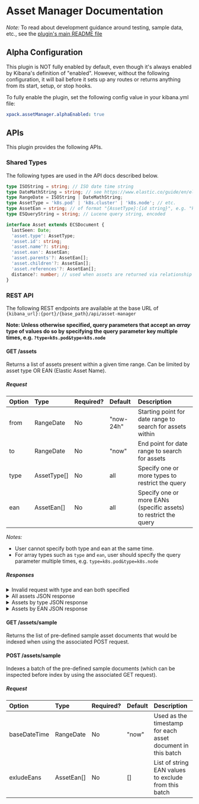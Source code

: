 # Asset Manager Documentation

_Note:_ To read about development guidance around testing, sample data, etc., see the
[plugin's main README file](../README.md)

## Alpha Configuration

This plugin is NOT fully enabled by default, even though it's always enabled
by Kibana's definition of "enabled". However, without the following configuration,
it will bail before it sets up any routes or returns anything from its
start, setup, or stop hooks.

To fully enable the plugin, set the following config value in your kibana.yml file:

```yaml
xpack.assetManager.alphaEnabled: true
```

## APIs

This plugin provides the following APIs.

### Shared Types

The following types are used in the API docs described below.

```ts
type ISOString = string; // ISO date time string
type DateMathString = string; // see https://www.elastic.co/guide/en/elasticsearch/reference/current/common-options.html#date-math
type RangeDate = ISOString | DateMathString;
type AssetType = 'k8s.pod' | 'k8s.cluster' | 'k8s.node'; // etc.
type AssetEan = string; // of format "{AssetType}:{id string}", e.g. "k8s.pod:my-pod-id-123xyz"
type ESQueryString = string; // Lucene query string, encoded

interface Asset extends ECSDocument {
  lastSeen: Date;
  'asset.type': AssetType;
  'asset.id': string;
  'asset.name'?: string;
  'asset.ean': AssetEan;
  'asset.parents'?: AssetEan[];
  'asset.children'?: AssetEan[];
  'asset.references'?: AssetEan[];
  distance?: number; // used when assets are returned via relationship to another asset
}
```

### REST API

The following REST endpoints are available at the base URL of `{kibana_url}:{port}/{base_path}/api/asset-manager`

**Note: Unless otherwise specified, query parameters that accept an _array_ type of values do so by specifying the
query parameter key multiple times, e.g. `?type=k8s.pod&type=k8s.node`**

#### GET /assets

Returns a list of assets present within a given time range. Can be limited by asset type OR EAN (Elastic Asset Name).

##### Request

| Option  | Type          | Required? | Default | Description                                                                        |
| :------ | :------------ | :-------- | :------ | :--------------------------------------------------------------------------------- |
| from    | RangeDate     | No       | "now-24h"     | Starting point for date range to search for assets within                          |
| to      | RangeDate     | No        | "now"   | End point for date range to search for assets                                      |
| type    | AssetType[]   | No        | all     | Specify one or more types to restrict the query                                    |
| ean     | AssetEan[]    | No        | all     | Specify one or more EANs (specific assets) to restrict the query                   |


_Notes:_
- User cannot specify both type and ean at the same time.
- For array types such as `type` and `ean`, user should specify the query parameter multiple times, e.g. `type=k8s.pod&type=k8s.node`

##### Responses

<details>

<summary>Invalid request with type and ean both specified</summary>

```curl
GET /assets?from=2023-03-25T17:44:44.000Z&type=k8s.pod&ean=k8s.pod:123

{
  "statusCode": 400,
  "error": "Bad Request",
  "message": "Filters "type" and "ean" are mutually exclusive but found both."
}
```

</details>

<details>

<summary>All assets JSON response</summary>

```curl
GET /assets?from=2023-03-25T17:44:44.000Z&to=2023-03-25T18:44:44.000Z

{
  "results": [
    {
      "@timestamp": "2023-03-25T18:35:38.369Z",
      "asset.type": "k8s.cluster",
      "asset.id": "cluster-001",
      "asset.name": "Cluster 001 (AWS EKS)",
      "asset.ean": "k8s.cluster:cluster-001",
      "orchestrator.type": "kubernetes",
      "orchestrator.cluster.name": "Cluster 001 (AWS EKS)",
      "orchestrator.cluster.id": "cluster-001",
      "cloud.provider": "aws",
      "cloud.region": "us-east-1",
      "cloud.service.name": "eks"
    },
    {
      "@timestamp": "2023-03-25T18:35:38.369Z",
      "asset.type": "k8s.cluster",
      "asset.id": "cluster-002",
      "asset.name": "Cluster 002 (Azure AKS)",
      "asset.ean": "k8s.cluster:cluster-002",
      "orchestrator.type": "kubernetes",
      "orchestrator.cluster.name": "Cluster 002 (Azure AKS)",
      "orchestrator.cluster.id": "cluster-002",
      "cloud.provider": "azure",
      "cloud.region": "eu-west",
      "cloud.service.name": "aks"
    },
    {
      "@timestamp": "2023-03-25T18:35:38.369Z",
      "asset.type": "k8s.node",
      "asset.id": "node-101",
      "asset.name": "k8s-node-101-aws",
      "asset.ean": "k8s.node:node-101",
      "asset.parents": [
        "k8s.cluster:cluster-001"
      ],
      "orchestrator.type": "kubernetes",
      "orchestrator.cluster.name": "Cluster 001 (AWS EKS)",
      "orchestrator.cluster.id": "cluster-001",
      "cloud.provider": "aws",
      "cloud.region": "us-east-1",
      "cloud.service.name": "eks"
    },
    {
      "@timestamp": "2023-03-25T18:35:38.369Z",
      "asset.type": "k8s.node",
      "asset.id": "node-102",
      "asset.name": "k8s-node-102-aws",
      "asset.ean": "k8s.node:node-102",
      "asset.parents": [
        "k8s.cluster:cluster-001"
      ],
      "orchestrator.type": "kubernetes",
      "orchestrator.cluster.name": "Cluster 001 (AWS EKS)",
      "orchestrator.cluster.id": "cluster-001",
      "cloud.provider": "aws",
      "cloud.region": "us-east-1",
      "cloud.service.name": "eks"
    },
    {
      "@timestamp": "2023-03-25T18:35:38.369Z",
      "asset.type": "k8s.node",
      "asset.id": "node-103",
      "asset.name": "k8s-node-103-aws",
      "asset.ean": "k8s.node:node-103",
      "asset.parents": [
        "k8s.cluster:cluster-001"
      ],
      "orchestrator.type": "kubernetes",
      "orchestrator.cluster.name": "Cluster 001 (AWS EKS)",
      "orchestrator.cluster.id": "cluster-001",
      "cloud.provider": "aws",
      "cloud.region": "us-east-1",
      "cloud.service.name": "eks"
    },
    {
      "@timestamp": "2023-03-25T18:35:38.369Z",
      "asset.type": "k8s.pod",
      "asset.id": "pod-200xrg1",
      "asset.name": "k8s-pod-200xrg1-aws",
      "asset.ean": "k8s.pod:pod-200xrg1",
      "asset.parents": [
        "k8s.node:node-101"
      ]
    },
    {
      "@timestamp": "2023-03-25T18:35:38.369Z",
      "asset.type": "k8s.pod",
      "asset.id": "pod-200dfp2",
      "asset.name": "k8s-pod-200dfp2-aws",
      "asset.ean": "k8s.pod:pod-200dfp2",
      "asset.parents": [
        "k8s.node:node-101"
      ]
    },
    {
      "@timestamp": "2023-03-25T18:35:38.369Z",
      "asset.type": "k8s.pod",
      "asset.id": "pod-200wwc3",
      "asset.name": "k8s-pod-200wwc3-aws",
      "asset.ean": "k8s.pod:pod-200wwc3",
      "asset.parents": [
        "k8s.node:node-101"
      ]
    },
    {
      "@timestamp": "2023-03-25T18:35:38.369Z",
      "asset.type": "k8s.pod",
      "asset.id": "pod-200naq4",
      "asset.name": "k8s-pod-200naq4-aws",
      "asset.ean": "k8s.pod:pod-200naq4",
      "asset.parents": [
        "k8s.node:node-102"
      ]
    },
    {
      "@timestamp": "2023-03-25T18:35:38.369Z",
      "asset.type": "k8s.pod",
      "asset.id": "pod-200ohr5",
      "asset.name": "k8s-pod-200ohr5-aws",
      "asset.ean": "k8s.pod:pod-200ohr5",
      "asset.parents": [
        "k8s.node:node-102"
      ]
    },
    {
      "@timestamp": "2023-03-25T18:35:38.369Z",
      "asset.type": "k8s.pod",
      "asset.id": "pod-200yyx6",
      "asset.name": "k8s-pod-200yyx6-aws",
      "asset.ean": "k8s.pod:pod-200yyx6",
      "asset.parents": [
        "k8s.node:node-103"
      ]
    },
    {
      "@timestamp": "2023-03-25T18:35:38.369Z",
      "asset.type": "k8s.pod",
      "asset.id": "pod-200psd7",
      "asset.name": "k8s-pod-200psd7-aws",
      "asset.ean": "k8s.pod:pod-200psd7",
      "asset.parents": [
        "k8s.node:node-103"
      ]
    },
    {
      "@timestamp": "2023-03-25T18:35:38.369Z",
      "asset.type": "k8s.pod",
      "asset.id": "pod-200wmc8",
      "asset.name": "k8s-pod-200wmc8-aws",
      "asset.ean": "k8s.pod:pod-200wmc8",
      "asset.parents": [
        "k8s.node:node-103"
      ]
    },
    {
      "@timestamp": "2023-03-25T18:35:38.369Z",
      "asset.type": "k8s.pod",
      "asset.id": "pod-200ugg9",
      "asset.name": "k8s-pod-200ugg9-aws",
      "asset.ean": "k8s.pod:pod-200ugg9",
      "asset.parents": [
        "k8s.node:node-103"
      ]
    }
  ]
}
```

</details>

<details>

<summary>Assets by type JSON response</summary>

```curl
GET /assets?from=2023-03-25T17:44:44.000Z&to=2023-03-25T18:44:44.000Z&type=k8s.pod

{
  "results": [
    {
      "@timestamp": "2023-03-25T18:35:38.369Z",
      "asset.type": "k8s.pod",
      "asset.id": "pod-200xrg1",
      "asset.name": "k8s-pod-200xrg1-aws",
      "asset.ean": "k8s.pod:pod-200xrg1",
      "asset.parents": [
        "k8s.node:node-101"
      ]
    },
    {
      "@timestamp": "2023-03-25T18:35:38.369Z",
      "asset.type": "k8s.pod",
      "asset.id": "pod-200dfp2",
      "asset.name": "k8s-pod-200dfp2-aws",
      "asset.ean": "k8s.pod:pod-200dfp2",
      "asset.parents": [
        "k8s.node:node-101"
      ]
    },
    {
      "@timestamp": "2023-03-25T18:35:38.369Z",
      "asset.type": "k8s.pod",
      "asset.id": "pod-200wwc3",
      "asset.name": "k8s-pod-200wwc3-aws",
      "asset.ean": "k8s.pod:pod-200wwc3",
      "asset.parents": [
        "k8s.node:node-101"
      ]
    },
    {
      "@timestamp": "2023-03-25T18:35:38.369Z",
      "asset.type": "k8s.pod",
      "asset.id": "pod-200naq4",
      "asset.name": "k8s-pod-200naq4-aws",
      "asset.ean": "k8s.pod:pod-200naq4",
      "asset.parents": [
        "k8s.node:node-102"
      ]
    },
    {
      "@timestamp": "2023-03-25T18:35:38.369Z",
      "asset.type": "k8s.pod",
      "asset.id": "pod-200ohr5",
      "asset.name": "k8s-pod-200ohr5-aws",
      "asset.ean": "k8s.pod:pod-200ohr5",
      "asset.parents": [
        "k8s.node:node-102"
      ]
    },
    {
      "@timestamp": "2023-03-25T18:35:38.369Z",
      "asset.type": "k8s.pod",
      "asset.id": "pod-200yyx6",
      "asset.name": "k8s-pod-200yyx6-aws",
      "asset.ean": "k8s.pod:pod-200yyx6",
      "asset.parents": [
        "k8s.node:node-103"
      ]
    },
    {
      "@timestamp": "2023-03-25T18:35:38.369Z",
      "asset.type": "k8s.pod",
      "asset.id": "pod-200psd7",
      "asset.name": "k8s-pod-200psd7-aws",
      "asset.ean": "k8s.pod:pod-200psd7",
      "asset.parents": [
        "k8s.node:node-103"
      ]
    },
    {
      "@timestamp": "2023-03-25T18:35:38.369Z",
      "asset.type": "k8s.pod",
      "asset.id": "pod-200wmc8",
      "asset.name": "k8s-pod-200wmc8-aws",
      "asset.ean": "k8s.pod:pod-200wmc8",
      "asset.parents": [
        "k8s.node:node-103"
      ]
    },
    {
      "@timestamp": "2023-03-25T18:35:38.369Z",
      "asset.type": "k8s.pod",
      "asset.id": "pod-200ugg9",
      "asset.name": "k8s-pod-200ugg9-aws",
      "asset.ean": "k8s.pod:pod-200ugg9",
      "asset.parents": [
        "k8s.node:node-103"
      ]
    }
  ]
}
```

</details>

<details>

<summary>Assets by EAN JSON response</summary>

```curl
GET /assets?from=2023-03-25T17:44:44.000Z&to=2023-03-25T18:44:44.000Z&ean=k8s.node:node-101&ean=k8s.pod:pod-6r1z

{
  "results": [
    {
      "@timestamp": "2023-03-25T18:35:38.369Z",
      "asset.type": "k8s.node",
      "asset.id": "node-101",
      "asset.name": "k8s-node-101-aws",
      "asset.ean": "k8s.node:node-101",
      "asset.parents": [
        "k8s.cluster:cluster-001"
      ],
      "orchestrator.type": "kubernetes",
      "orchestrator.cluster.name": "Cluster 001 (AWS EKS)",
      "orchestrator.cluster.id": "cluster-001",
      "cloud.provider": "aws",
      "cloud.region": "us-east-1",
      "cloud.service.name": "eks"
    }
  ]
}
```

</details>

<a name="sample-data" id="sample-data"></a>

#### GET /assets/sample

Returns the list of pre-defined sample asset documents that would be indexed
when using the associated POST request.

#### POST /assets/sample

Indexes a batch of the pre-defined sample documents (which can be inspected before
index by using the associated GET request).

##### Request

| Option       | Type       | Required? | Default | Description                                                 |
| :----------- | :--------- | :-------- | :------ | :---------------------------------------------------------- |
| baseDateTime | RangeDate  | No        | "now"   | Used as the timestamp for each asset document in this batch |
| exludeEans   | AssetEan[] | No        | []      | List of string EAN values to exclude from this batch        |

